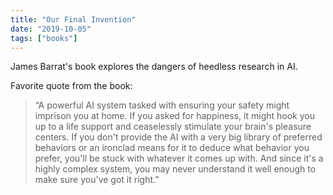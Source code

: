 ```yaml
---
title: "Our Final Invention"
date: "2019-10-05"
tags: ["books"]
---
```


James Barrat's book explores the dangers of heedless research in AI.

Favorite quote from the book:

> “A powerful AI system tasked with ensuring your safety might imprison you at home. If you asked for happiness, it might hook you up to a life support and ceaselessly stimulate your brain's pleasure centers. If you don't provide the AI with a very big library of preferred behaviors or an ironclad means for it to deduce what behavior you prefer, you'll be stuck with whatever it comes up with. And since it's a highly complex system, you may never understand it well enough to make sure you've got it right.”
